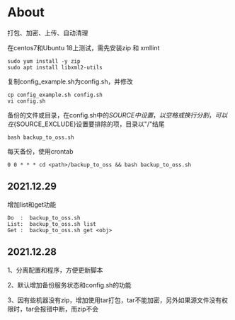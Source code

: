 # About

打包、加密、上传、自动清理

在centos7和Ubuntu 18上测试，需先安装zip 和 xmllint

```
sudo yum install -y zip
sudo apt install libxml2-utils
```



复制config_example.sh为config.sh，并修改

```
cp config_example.sh config.sh
vi config.sh
```



备份的文件或目录，在config.sh中的${SOURCE}中设置，以空格或换行分割，可以在${SOURCE_EXCLUDE}设置要排除的项，目录以"/"结尾

```
bash backup_to_oss.sh
```



每天备份，使用crontab

```
0 0 * * * cd <path>/backup_to_oss && bash backup_to_oss.sh
```



## 2021.12.29

增加list和get功能

```
Do  :  backup_to_oss.sh
List:  backup_to_oss.sh list
Get :  backup_to_oss.sh get <obj>
```



## 2021.12.28

1、分离配置和程序，方便更新脚本

2、默认增加备份服务状态和config.sh的功能

3、因有些机器没有zip，增加使用tar打包，tar不能加密，另外如果源文件没有权限时，tar会报错中断，而zip不会